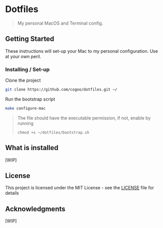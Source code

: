 # Dotfiles

> My personal MacOS and Terminal config.

## Getting Started

These instructions will set-up your Mac to my personal configuration. Use at your own peril.

### Installing / Set-up

Clone the project

```sh
git clone https://github.com/cogoo/dotfiles.git ~/
```

Run the bootstrap script

```sh
make configure-mac
```

> The file should have the executable permission, if not, enable by running
>
> `chmod +x ~/dotfiles/bootstrap.sh`

## What is installed

[WIP]

## License

This project is licensed under the MIT License - see the [LICENSE](LICENSE) file for details

## Acknowledgments

[WIP]
